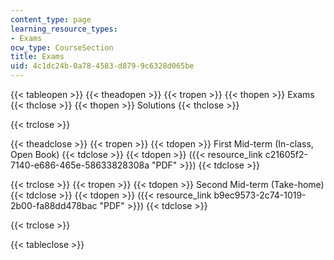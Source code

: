 ```yaml
---
content_type: page
learning_resource_types:
- Exams
ocw_type: CourseSection
title: Exams
uid: 4c1dc24b-0a78-4583-d879-9c6328d065be
---
```


{{< tableopen >}}
{{< theadopen >}}
{{< tropen >}}
{{< thopen >}}
Exams
{{< thclose >}}
{{< thopen >}}
Solutions
{{< thclose >}}

{{< trclose >}}

{{< theadclose >}}
{{< tropen >}}
{{< tdopen >}}
First Mid-term (In-class, Open Book)
{{< tdclose >}}
{{< tdopen >}}
({{< resource_link c21605f2-7140-e686-465e-58633828308a "PDF" >}})
{{< tdclose >}}

{{< trclose >}}
{{< tropen >}}
{{< tdopen >}}
Second Mid-term (Take-home)
{{< tdclose >}}
{{< tdopen >}}
({{< resource_link b9ec9573-2c74-1019-2b00-fa88dd478bac "PDF" >}})
{{< tdclose >}}

{{< trclose >}}

{{< tableclose >}}